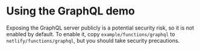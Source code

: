 # Using the GraphQL demo

Exposing the GraphQL server publicly is a potential security risk, so it is not enabled by default. To enable it, copy `example/functions/graphql` to `netlify/functions/graphql`, but you should take security precautions.
